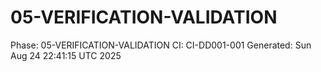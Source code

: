 # 05-VERIFICATION-VALIDATION
Phase: 05-VERIFICATION-VALIDATION
CI: CI-DD001-001
Generated: Sun Aug 24 22:41:15 UTC 2025
